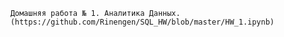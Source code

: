         Домашняя работа № 1. Аналитика Данных.
        (https://github.com/Rinengen/SQL_HW/blob/master/HW_1.ipynb)